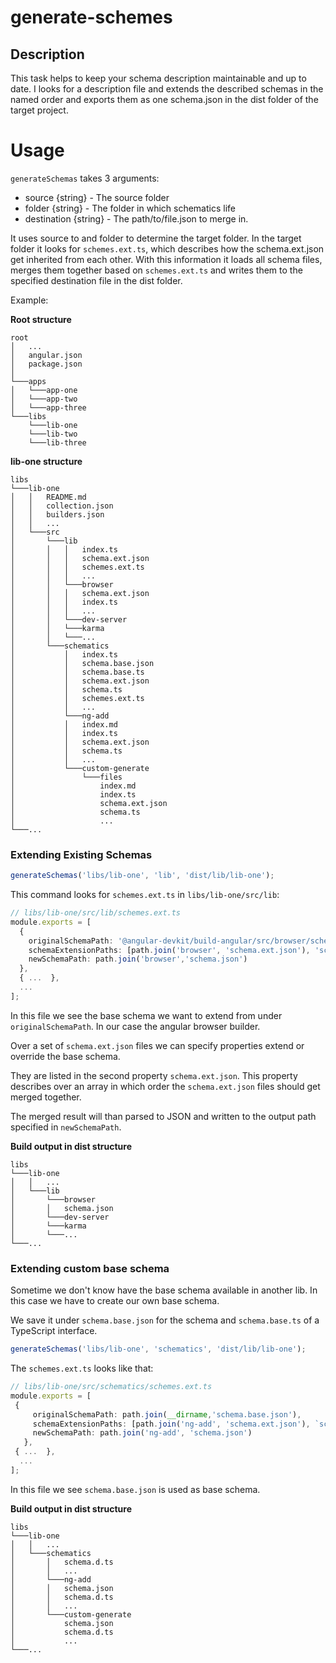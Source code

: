 # generate-schemes

## Description
This task helps to keep your schema description maintainable and up to date.
I looks for a description file and extends the described schemas in the named order and exports them as one schema.json in the dist folder of the target project. 

# Usage 

`generateSchemas` takes 3 arguments:
- source {string} - The source folder
- folder {string} - The folder in which schematics life
- destination {string} - The path/to/file.json to merge in.

It uses source to and folder to determine the target folder.
In the target folder it looks for `schemes.ext.ts`, which describes how the schema.ext.json get inherited from each other.
With this information it loads all schema files, merges them together based on `schemes.ext.ts` and 
writes them to the specified destination file in the dist folder.


Example:

**Root structure**
```
root
│   ...
│   angular.json
│   package.json    
│
└───apps
│   └───app-one
│   └───app-two
│   └───app-three   
└───libs
    └───lib-one
    └───lib-two
    └───lib-three
```

**lib-one structure**
```
libs
└───lib-one
│   │   README.md
│   │   collection.json
│   │   builders.json
│   │   ...
│   └───src
│       └───lib
│       │   │   index.ts
│       │   │   schema.ext.json
│       │   │   schemes.ext.ts
│       │   │   ...
│       │   └───browser
│       │   │   schema.ext.json
│       │   │   index.ts
│       │   │   ...
│       │   └───dev-server
│       │   └───karma
│       │   └───...
│       └───schematics
│           │   index.ts
│           │   schema.base.json
│           │   schema.base.ts
│           │   schema.ext.json
│           │   schema.ts
│           │   schemes.ext.ts
│           │   ...
│           └───ng-add
│           │   index.md
│           │   index.ts
│           │   schema.ext.json
│           │   schema.ts
│           │   ...
│           └───custom-generate
│               └───files
│                   index.md
│                   index.ts
│                   schema.ext.json
│                   schema.ts
│                   ...
└───...
```

### Extending Existing Schemas

```typescript
generateSchemas('libs/lib-one', 'lib', 'dist/lib/lib-one');
```

This command looks for `schemes.ext.ts` in `libs/lib-one/src/lib`:
```typescript
// libs/lib-one/src/lib/schemes.ext.ts
module.exports = [
  {
    originalSchemaPath: '@angular-devkit/build-angular/src/browser/schema.json',
    schemaExtensionPaths: [path.join('browser', 'schema.ext.json'), 'schema.ext.json'],
    newSchemaPath: path.join('browser','schema.json')
  },
  { ...  },
  ...
];
```
In this file we see the base schema we want to extend from under `originalSchemaPath`. In our case the angular browser builder.

Over a set of `schema.ext.json` files we can specify properties extend or override the base schema.

They are listed in the second property `schema.ext.json`. This property
describes over an array in which order the `schema.ext.json` files should get merged together.

The merged result will than parsed to JSON and written to the output path specified in `newSchemaPath`.

**Build output in dist structure**

```
libs
└───lib-one
│   │   ...
│   └───lib
│       └───browser
│       │   schema.json
│       └───dev-server
│       └───karma
│       └───...
└───...
```

### Extending custom base schema

Sometime we don't know have the base schema available in another lib. 
In this case we have to create our own base schema.

We save it under `schema.base.json` for the schema and `schema.base.ts` of a TypeScript interface.

```typescript
generateSchemas('libs/lib-one', 'schematics', 'dist/lib/lib-one');
```

The `schemes.ext.ts` looks like that:
```typescript
// libs/lib-one/src/schematics/schemes.ext.ts
module.exports = [
 {
     originalSchemaPath: path.join(__dirname,'schema.base.json'),
     schemaExtensionPaths: [path.join('ng-add', 'schema.ext.json'), `schema.ext.json`],
     newSchemaPath: path.join('ng-add', 'schema.json')
   },
 { ...  },
  ...
];
```
In this file we see `schema.base.json` is used as base schema.


**Build output in dist structure**

```
libs
└───lib-one
│   │   ...
│   └───schematics
│       │   schema.d.ts
│       │   ...
│       └───ng-add
│       │   schema.json
│       │   schema.d.ts
│       │   ...
│       └───custom-generate
│           schema.json
│           schema.d.ts
│           ...
└───...
```
